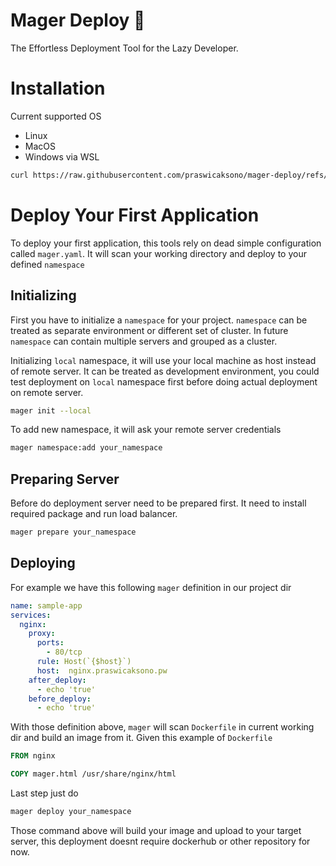 # Mager Deploy 🚀


The Effortless Deployment Tool for the Lazy Developer.


# Installation

Current supported OS

* Linux
* MacOS
* Windows via WSL

```sh
curl https://raw.githubusercontent.com/praswicaksono/mager-deploy/refs/heads/master/install.sh | sh
```
# Deploy Your First Application

To deploy your first application, this tools rely on dead simple configuration called `mager.yaml`.
It will scan your working directory and deploy to your defined `namespace`

## Initializing

First you have to initialize a `namespace` for your project. `namespace` can be treated as separate environment or different set of cluster. In future `namespace` can contain multiple servers and grouped as a cluster.

Initializing `local` namespace, it will use your local machine as host instead of remote server. It can be treated as development environment, you could test deployment on `local` namespace first before doing actual deployment on remote server.

```sh
mager init --local
```

To add new namespace, it will ask your remote server credentials

```sh
mager namespace:add your_namespace
```

## Preparing Server

Before do deployment server need to be prepared first. It need to install required package and run load balancer.

```sh
mager prepare your_namespace
```

## Deploying

For example we have this following `mager` definition in our project dir

```yaml
name: sample-app
services:
  nginx:
    proxy:
      ports:
        - 80/tcp
      rule: Host(`{$host}`)
      host:  nginx.praswicaksono.pw
    after_deploy:
      - echo 'true'
    before_deploy:
      - echo 'true'
```

With those definition above, `mager` will scan `Dockerfile` in current working dir and build an image from it. Given this example of `Dockerfile`

```dockerfile
FROM nginx

COPY mager.html /usr/share/nginx/html
```

Last step just do

```sh
mager deploy your_namespace
```

Those command above will build your image and upload to your target server, this deployment doesnt require dockerhub or other repository for now.

